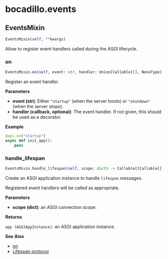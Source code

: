 # bocadillo.events

## EventsMixin
```python
EventsMixin(self, **kwargs)
```
Allow to register event handlers called during the ASGI lifecycle.
### on
```python
EventsMixin.on(self, event: str, handler: Union[Callable[[], NoneType], NoneType] = None)
```
Register an event handler.

__Parameters__

- __event (str)__:
    Either `"startup"` (when the server boots) or `"shutdown"`
    (when the server stops).
- __handler (callback, optional)__:
    The event handler. If not given, this should be used as a
    decorator.

__Example__


```python
@api.on("startup")
async def init_app():
    pass
```

### handle_lifespan
```python
EventsMixin.handle_lifespan(self, scope: dict) -> Callable[[Callable[[], dict], Callable[[dict], NoneType]], Awaitable[NoneType]]
```
Create an ASGI application instance to handle `lifespan` messages.

Registered event handlers will be called as appropriate.

__Parameters__

- __scope (dict)__: an ASGI connection scope.

__Returns__

`app (ASGIAppInstance)`: an ASGI application instance.

__See Also__

- [on](#on)
- [Lifespan protocol](https://asgi.readthedocs.io/en/latest/specs/lifespan.html)

